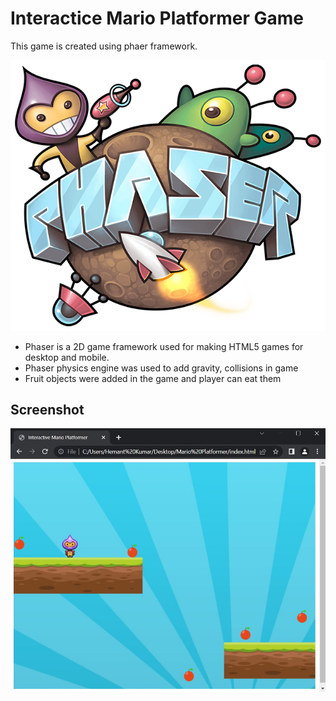 # Interactice Mario Platformer Game

This game is created using phaer framework. 

![Phaser](Images/phaser.png)

* Phaser is a 2D game framework used for making HTML5 games for desktop and mobile.
* Phaser physics engine was used to add gravity, collisions in game
* Fruit objects were added in the game and player can eat them

## Screenshot
![Screenshot](Images/Screenshot.JPG)
